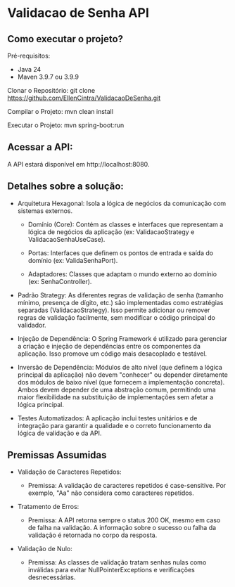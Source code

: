 # Validacao de Senha API

## Como executar o projeto?

Pré-requisitos:
- Java 24
- Maven 3.9.7 ou 3.9.9

Clonar o Repositório:
git clone https://github.com/EllenCintra/ValidacaoDeSenha.git

Compilar o Projeto:
mvn clean install

Executar o Projeto:
mvn spring-boot:run

## Acessar a API:

A API estará disponível em http://localhost:8080.

## Detalhes sobre a solução:

- Arquitetura Hexagonal: Isola a lógica de negócios da comunicação com sistemas externos.

  - Domínio (Core): Contém as classes e interfaces que representam a lógica de negócios da aplicação (ex: ValidacaoStrategy e ValidacaoSenhaUseCase).

  - Portas: Interfaces que definem os pontos de entrada e saída do domínio (ex: ValidaSenhaPort).

  - Adaptadores: Classes que adaptam o mundo externo ao domínio (ex: SenhaController).

- Padrão Strategy: As diferentes regras de validação de senha (tamanho mínimo, presença de dígito, etc.) são implementadas como estratégias separadas (ValidacaoStrategy). Isso permite adicionar ou remover regras de validação facilmente, sem modificar o código principal do validador.

- Injeção de Dependência: O Spring Framework é utilizado para gerenciar a criação e injeção de dependências entre os componentes da aplicação. Isso promove um código mais desacoplado e testável.

- Inversão de Dependência: Módulos de alto nível (que definem a lógica principal da aplicação) não devem "conhecer" ou depender diretamente dos módulos de baixo nível (que fornecem a implementação concreta). Ambos devem depender de uma abstração comum, permitindo uma maior flexibilidade na substituição de implementações sem afetar a lógica principal.

- Testes Automatizados: A aplicação inclui testes unitários e de integração para garantir a qualidade e o correto funcionamento da lógica de validação e da API.


## Premissas Assumidas

- Validação de Caracteres Repetidos:

  - Premissa: A validação de caracteres repetidos é case-sensitive. Por exemplo, "Aa" não considera como caracteres repetidos.

- Tratamento de Erros:

  - Premissa: A API retorna sempre o status 200 OK, mesmo em caso de falha na validação. A informação sobre o sucesso ou falha da validação é retornada no corpo da resposta.

- Validação de Nulo:

  - Premissa: As classes de validação tratam senhas nulas como inválidas para evitar NullPointerExceptions e verificações desnecessárias.
